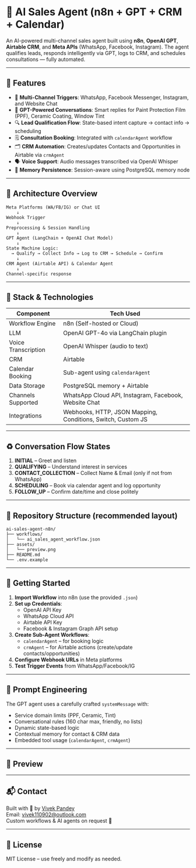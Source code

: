 # 🤖 AI Sales Agent (n8n + GPT + CRM + Calendar)

An AI-powered multi-channel sales agent built using **n8n**, **OpenAI GPT**, **Airtable CRM**, and **Meta APIs** (WhatsApp, Facebook, Instagram). The agent qualifies leads, responds intelligently via GPT, logs to CRM, and schedules consultations — fully automated.

---

## 🌟 Features

- 🔗 **Multi-Channel Triggers**: WhatsApp, Facebook Messenger, Instagram, and Website Chat
- 🧠 **GPT-Powered Conversations**: Smart replies for Paint Protection Film (PPF), Ceramic Coating, Window Tint
- 🔍 **Lead Qualification Flow**: State-based intent capture → contact info → scheduling
- 🗒️ **Consultation Booking**: Integrated with `calendarAgent` workflow
- 🗂️ **CRM Automation**: Creates/updates Contacts and Opportunities in Airtable via `crmAgent`
- 🗣️ **Voice Support**: Audio messages transcribed via OpenAI Whisper
- 🧠 **Memory Persistence**: Session-aware using PostgreSQL memory node

---

## 📌 Architecture Overview

```
Meta Platforms (WA/FB/IG) or Chat UI
    ↓
Webhook Trigger
    ↓
Preprocessing & Session Handling
    ↓
GPT Agent (LangChain + OpenAI Chat Model)
    ↓
State Machine Logic:
  → Qualify → Collect Info → Log to CRM → Schedule → Confirm
    ↓
CRM Agent (Airtable API) & Calendar Agent
    ↓
Channel-specific response
```

---

## 🔧 Stack & Technologies

| Component           | Tech Used                                                   |
| ------------------- | ----------------------------------------------------------- |
| Workflow Engine     | n8n (Self-hosted or Cloud)                                  |
| LLM                 | OpenAI GPT-4o via LangChain plugin                          |
| Voice Transcription | OpenAI Whisper (audio to text)                              |
| CRM                 | Airtable                                                    |
| Calendar Booking    | Sub-agent using `calendarAgent`                             |
| Data Storage        | PostgreSQL memory + Airtable                                |
| Channels Supported  | WhatsApp Cloud API, Instagram, Facebook, Website Chat       |
| Integrations        | Webhooks, HTTP, JSON Mapping, Conditions, Switch, Custom JS |

---

## ♻️ Conversation Flow States

1. **INITIAL** – Greet and listen
2. **QUALIFYING** – Understand interest in services
3. **CONTACT\_COLLECTION** – Collect Name & Email (only if not from WhatsApp)
4. **SCHEDULING** – Book via calendar agent and log opportunity
5. **FOLLOW\_UP** – Confirm date/time and close politely

---

## 📁 Repository Structure (recommended layout)

```
ai-sales-agent-n8n/
├── workflows/
│   └── ai_sales_agent_workflow.json
├── assets/
│   └── preview.png
├── README.md
└── .env.example
```

---

## 🚀 Getting Started

1. **Import Workflow** into n8n (use the provided `.json`)
2. **Set up Credentials**:
   - OpenAI API Key
   - WhatsApp Cloud API
   - Airtable API Key
   - Facebook & Instagram Graph API setup
3. **Create Sub-Agent Workflows**:
   - `calendarAgent` – for booking logic
   - `crmAgent` – for Airtable actions (create/update contacts/opportunities)
4. **Configure Webhook URLs** in Meta platforms
5. **Test Trigger Events** from WhatsApp/Facebook/IG

---

## 🧠 Prompt Engineering

The GPT agent uses a carefully crafted `systemMessage` with:

- Service domain limits (PPF, Ceramic, Tint)
- Conversational rules (160 char max, friendly, no lists)
- Dynamic state-based logic
- Contextual memory for contact & CRM data
- Embedded tool usage (`calendarAgent`, `crmAgent`)

---

## 📸 Preview



---

## 📬 Contact

Built with 🔧 by [Vivek Pandey](https://www.linkedin.com/in/vivek-pandey-tech/)\
Email: [vivek110902@outlook.com](mailto\:vivek110902@outlook.com)\
Custom workflows & AI agents on request 🚀

---

## 🧪 License

MIT License – use freely and modify as needed.

